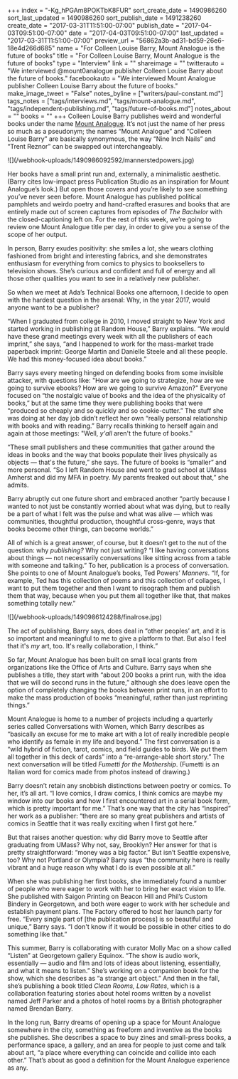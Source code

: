+++
index = "-Kg_hPGAm8POKTbK8FUR"
sort_create_date = 1490986260
sort_last_updated = 1490986260
sort_publish_date = 1491238260
create_date = "2017-03-31T11:51:00-07:00"
publish_date = "2017-04-03T09:51:00-07:00"
date = "2017-04-03T09:51:00-07:00"
last_updated = "2017-03-31T11:51:00-07:00"
preview_url = "56862a3b-ad31-bd59-26e6-18e4d266d685"
name = "For Colleen Louise Barry, Mount Analogue is the future of books"
title = "For Colleen Louise Barry, Mount Analogue is the future of books"
type = "Interview"
link = ""
shareimage = ""
twitterauto = "We interviewed @mount0analogue publisher Colleen Louise Barry about the future of books."
facebookauto = "We interviewed Mount Analogue publisher Colleen Louise Barry about the future of books."
make_image_tweet = "False"
notes_byline = ["writers/paul-constant.md"]
tags_notes = ["tags/interviews.md", "tags/mount-analogue.md", "tags/independent-publishing.md", "tags/future-of-books.md"]
notes_about = ""
books = ""
+++
Colleen Louise Barry publishes weird and wonderful books under the name [Mount Analogue](http://www.mount-analogue.com/). It’s not just the name of her press so much as a pseudonym; the names “Mount Analogue” and “Colleen Louise Barry” are basically synonymous, the way “Nine Inch Nails” and “Trent Reznor” can be swapped out interchangeably.

<p class="image-left">![](/webhook-uploads/1490986092592/mannerstedpowers.jpg)</p>

Her books have a small print run and, externally, a minimalistic aesthetic. (Barry cites low-impact press Publication Studio as an inspiration for Mount Analogue’s look.) But open those covers and you’re likely to see something you’ve never seen before. Mount Analogue has published political pamphlets and weirdo poetry and hand-crafted erasures and books that are entirely made out of screen captures from episodes of *The Bachelor* with the closed-captioning left on. For the rest of this week, we’re going to review one Mount Analogue title per day, in order to give you a sense of the scope of her output.

In person, Barry exudes positivity: she smiles a lot, she wears clothing fashioned from bright and interesting fabrics, and she demonstrates enthusiasm for everything from comics to physics to booksellers to television shows. She’s curious and confident and full of energy and all those other qualities you want to see in a relatively new publisher.

So when we meet at Ada’s Technical Books one afternoon, I decide to open with the hardest question in the arsenal: Why, in the year 2017, would anyone want to be a publisher? 

“When I graduated from college in 2010, I moved straight to New York and started working in publishing at Random House,” Barry explains. “We would have these grand meetings every week with all the publishers of each imprint,” she says, “and I happened to work for the mass-market trade paperback imprint: George Martin and Danielle Steele and all these people. We had this money-focused idea about books.” 

Barry says every meeting hinged on defending books from some invisible attacker, with questions like: "How are we going to strategize, how are we going to survive ebooks? How are we going to survive Amazon?" Everyone focused on “the nostalgic value of books and the idea of the physicality of books,” but at the same time they were publishing books that were “produced so cheaply and so quickly and so cookie-cutter.” The stuff she was doing at her day job didn’t reflect her own “really personal relationship with books and with reading.” Barry recalls thinking to herself again and again at those meetings: "Well, *y'all* aren't the future of books." 

“These small publishers and these communities that gather around the ideas in books and the way that books populate their lives physically as objects — that's the future,” she says. The future of books is “smaller” and more personal. “So I left Random House and went to grad school at UMass Amherst and did my MFA in poetry. My parents freaked out about that,” she admits.

Barry abruptly cut one future short and embraced another “partly because I wanted to not just be constantly worried about what was dying, but to really be a part of what I felt was the pulse and what was alive — which was communities, thoughtful production, thoughtful cross-genre, ways that books become other things, can become worlds.”

All of which is a great answer, of course, but it doesn’t get to the nut of the question: why *publishing?* Why not just writing? “I like having conversations about things — not necessarily conversations like sitting across from a table with someone and talking.” To her, publication is a process of conversation. She points to one of Mount Analogue’s books, Ted Powers’ *Manners*. “If, for example, Ted has this collection of poems and this collection of collages, I want to put them together and then I want to risograph them and publish them that way, because when you put them all together like that, that makes something totally new.”

<p class="image-left">![](/webhook-uploads/1490986124288/finalrose.jpg)</p>

The act of publishing, Barry says, does deal in “other peoples’ art, and it is so important and meaningful to me to give a platform to that. But also I feel that it's *my* art, too. It's really collaboration, I think.”

So far, Mount Analogue has been built on small local grants from organizations like the Office of Arts and Culture. Barry says when she publishes a title, they start with “about 200 books a print run, with the idea that we will do second runs in the future,” although she does leave open the option of completely changing the books between print runs, in an effort to make the mass production of books “meaningful, rather than just reprinting things.”

Mount Analogue is home to a number of projects including a quarterly series called Conversations with Women, which Barry describes as “basically an excuse for me to make art with a lot of really incredible people who identify as female in my life and beyond.” The first conversation is a “wild hybrid of fiction, tarot, comics, and field guides to birds. We put them all together in this deck of cards” into a “re-arrange-able short story.” The next conversation will be titled *Fumetti for the Mothership*. (Fumetti is an Italian word for comics made from photos instead of drawing.)

Barry doesn’t retain any snobbish distinctions between poetry or comics. To her, it’s all art. “I love comics, I draw comics, I think comics are maybe my window into our books and how I first encountered art in a serial book form, which is pretty important for me.” That’s one way that the city has “inspired” her work as a publisher: “there are so many great publishers and artists of comics in Seattle that it was really exciting when I first got here.”

But that raises another question: why did Barry move to Seattle after graduating from UMass? Why not, say, Brooklyn? Her answer for that is pretty straightforward: “money was a big factor.” But isn’t Seattle expensive, too? Why not Portland or Olympia? Barry says “the community here is really vibrant and a huge reason why what I do is even possible at all.”

When she was publishing her first books, she immediately found a number of people who were eager to work with her to bring her exact vision to life. She published with Saigon Printing on Beacon Hill and Phil’s Custom Bindery in Georgetown, and both were eager to work with her schedule and establish payment plans. The Factory offered to host her launch party for free. “Every single part of [the publication process] is so beautiful and unique,” Barry says. “I don't know if it would be possible in other cities to do something like that.”

This summer, Barry is collaborating with curator Molly Mac on a show called “Listen” at Georgetown gallery Equinox. “The show is audio work, essentially — audio and film and lots of ideas about listening, essentially, and what it means to listen.” She’s working on a companion book for the show, which she describes as “a strange art object.” And then in the fall, she’s publishing a book titled *Clean Rooms, Low Rates*, which is a collaboration featuring stories about hotel rooms written by a novelist named Jeff Parker and a photos of hotel rooms by a British photographer named Brendan Barry. 

In the long run, Barry dreams of opening up a space for Mount Analogue somewhere in the city, something as freeform and inventive as the books she publishes. She describes a space to buy zines and small-press books, a performance space, a gallery, and an area for people to just come and talk about art, “a place where everything can coincide and collide into each other.” That’s about as good a definition for the Mount Analogue experience as any.

